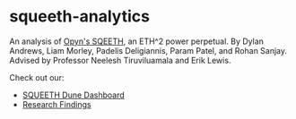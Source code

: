 # squeeth-analytics

An analysis of [Opyn's SQEETH](https://www.opyn.co/), an ETH^2 power perpetual. By Dylan Andrews, Liam Morley, Padelis Deligiannis, Param Patel, and Rohan Sanjay. Advised by Professor Neelesh Tiruviluamala and Erik Lewis.

Check out our:
- [SQUEETH Dune Dashboard](https://dune.com/rohansanjay/squeeth)
- [Research Findings](https://docs.google.com/presentation/d/1MGsSZUTbzmRvs35QN4W_IsfbN5qUtZdWbLP4sBTasRE/edit#slide=id.p)